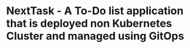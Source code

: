 # NextTask - A To-Do list application that is deployed non Kubernetes Cluster and managed using GitOps